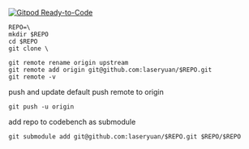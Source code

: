 [![Gitpod Ready-to-Code](https://img.shields.io/badge/Gitpod-Ready--to--Code-blue?logo=gitpod)](https://gitpod.io/#https://github.com/laseryuan/codebench)
```
REPO=\
mkdir $REPO
cd $REPO
git clone \
```

```
git remote rename origin upstream
git remote add origin git@github.com:laseryuan/$REPO.git
git remote -v
```

push and update default push remote to origin
```
git push -u origin
```

add repo to codebench as submodule
```
git submodule add git@github.com:laseryuan/$REPO.git $REPO/$REPO
```
